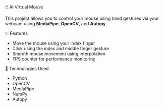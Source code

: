 🖱️ AI Virtual Mouse

This project allows you to control your mouse using hand gestures via your webcam using **MediaPipe**, **OpenCV**, and **Autopy**.

✨ Features

- Move the mouse using your index finger
- Click using the index and middle finger gesture
- Smooth mouse movement using interpolation
- FPS counter for performance monitoring

🧰 Technologies Used

- Python
- OpenCV
- MediaPipe
- NumPy
- Autopy


